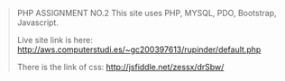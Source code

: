 >PHP ASSIGNMENT NO.2</h1>
This site uses PHP, MYSQL, PDO, Bootstrap, Javascript.</p>
Live site link is here: http://aws.computerstudi.es/~gc200397613/rupinder/default.php</p>
There is the link of css: http://jsfiddle.net/zessx/drSbw/</p> 